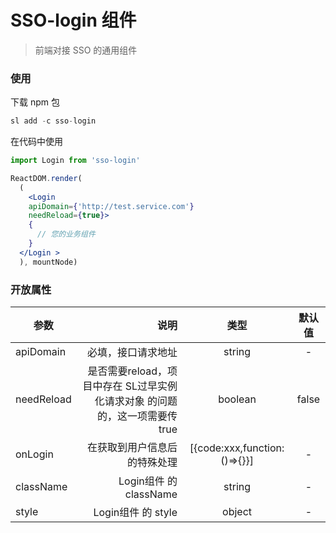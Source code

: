 # SSO-login 组件
> 前端对接 SSO 的通用组件

### 使用

下载 npm 包
```jsx
sl add -c sso-login
```

在代码中使用
```jsx
import Login from 'sso-login'

ReactDOM.render(
  (
    <Login
    apiDomain={'http://test.service.com'}
    needReload={true}>
    {
      // 您的业务组件
    }
  </Login >
  ), mountNode)
```

### 开放属性

| 参数        | 说明    |  类型  |  默认值
| --------   | -----:   | :----: |  :----: |
| apiDomain        | 必填，接口请求地址      |   string    | -
| needReload | 是否需要reload，项目中存在 SL过早实例化请求对象 的问题的，这一项需要传true      |   boolean    | false
| onLogin    |   在获取到用户信息后的特殊处理    |   [{code:xxx,function:()=>{}}]    | -
| className    |   Login组件 的 className    |   string    | -
| style    |   Login组件 的 style    |   object    | -
